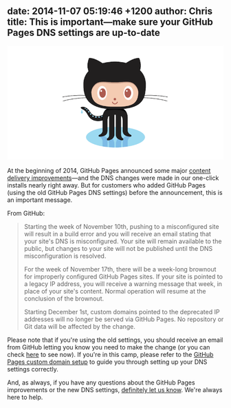 date: 2014-11-07 05:19:46 +1200
author: Chris
title: This is important—make sure your GitHub Pages DNS settings are up-to-date
----

<!-- excerpt -->

![GitHub](/media/2014-11-08-github.png)

At the beginning of 2014, GitHub Pages announced some major [content delivery improvements](https://github.com/blog/1715-faster-more-awesome-github-pages)—and the DNS changes were made in our one-click installs nearly right away. But for customers who added GitHub Pages (using the old GitHub Pages DNS settings) before the announcement, this is an important message. 

<!-- /excerpt -->

From GitHub:

>Starting the week of November 10th, pushing to a misconfigured site will result in a build error and you will receive an email stating that your site's DNS is misconfigured. Your site will remain available to the public, but changes to your site will not be published until the DNS misconfiguration is resolved.
>
>For the week of November 17th, there will be a week-long brownout for improperly configured GitHub Pages sites. If your site is pointed to a legacy IP address, you will receive a warning message that week, in place of your site's content. Normal operation will resume at the conclusion of the brownout.
>
>Starting December 1st, custom domains pointed to the deprecated IP addresses will no longer be served via GitHub Pages. No repository or Git data will be affected by the change.

Please note that if you're using the old settings, you should receive an email from GitHub letting you know you need to make the change (or you can check [here](https://github.com/blog/1917-github-pages-legacy-ip-deprecation) to see now). If you're in this camp, please refer to the [GitHub Pages custom domain setup](https://help.github.com/articles/setting-up-a-custom-domain-with-github-pages/) to guide you through setting up your DNS settings correctly.

And, as always, if you have any questions about the GitHub Pages improvements or the new DNS settings, [definitely let us know](https://iwantmyname.com/support).  We're always here to help.

